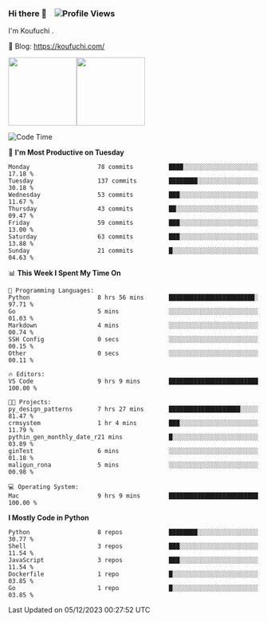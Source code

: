 ### Hi there 👋 &nbsp;&nbsp; ![Profile Views](http://img.shields.io/badge/Profile%20Views-1222-blue)

I'm Koufuchi . 

📔 Blog: <https://koufuchi.com/>

<img align="" height="137px" src="https://github-readme-stats-seven-nu-30.vercel.app/api?username=Koufuchi&hide=issues,contribs&show_icons=true&line_height=21&theme=radical&locale=en" /><img align="" height="137px" src="https://github-readme-stats-seven-nu-30.vercel.app/api/top-langs/?username=Koufuchi&layout=compact&hide=blade,html,css,pug,scss&theme=radical&locale=en" />

<!--START_SECTION:waka-->
![Code Time](http://img.shields.io/badge/Code%20Time-192%20hrs%2046%20mins-blue)

📅 **I'm Most Productive on Tuesday** 

```text
Monday                   78 commits          ████░░░░░░░░░░░░░░░░░░░░░   17.18 % 
Tuesday                  137 commits         ████████░░░░░░░░░░░░░░░░░   30.18 % 
Wednesday                53 commits          ███░░░░░░░░░░░░░░░░░░░░░░   11.67 % 
Thursday                 43 commits          ██░░░░░░░░░░░░░░░░░░░░░░░   09.47 % 
Friday                   59 commits          ███░░░░░░░░░░░░░░░░░░░░░░   13.00 % 
Saturday                 63 commits          ███░░░░░░░░░░░░░░░░░░░░░░   13.88 % 
Sunday                   21 commits          █░░░░░░░░░░░░░░░░░░░░░░░░   04.63 % 
```


📊 **This Week I Spent My Time On** 

```text
💬 Programming Languages: 
Python                   8 hrs 56 mins       ████████████████████████░   97.71 % 
Go                       5 mins              ░░░░░░░░░░░░░░░░░░░░░░░░░   01.03 % 
Markdown                 4 mins              ░░░░░░░░░░░░░░░░░░░░░░░░░   00.74 % 
SSH Config               0 secs              ░░░░░░░░░░░░░░░░░░░░░░░░░   00.15 % 
Other                    0 secs              ░░░░░░░░░░░░░░░░░░░░░░░░░   00.11 % 

🔥 Editors: 
VS Code                  9 hrs 9 mins        █████████████████████████   100.00 % 

🐱‍💻 Projects: 
py_design_patterns       7 hrs 27 mins       ████████████████████░░░░░   81.47 % 
crmsystem                1 hr 4 mins         ███░░░░░░░░░░░░░░░░░░░░░░   11.79 % 
pythin_gen_monthly_date_r21 mins             █░░░░░░░░░░░░░░░░░░░░░░░░   03.89 % 
ginTest                  6 mins              ░░░░░░░░░░░░░░░░░░░░░░░░░   01.18 % 
maligun_rona             5 mins              ░░░░░░░░░░░░░░░░░░░░░░░░░   00.98 % 

💻 Operating System: 
Mac                      9 hrs 9 mins        █████████████████████████   100.00 % 
```

**I Mostly Code in Python** 

```text
Python                   8 repos             ████████░░░░░░░░░░░░░░░░░   30.77 % 
Shell                    3 repos             ███░░░░░░░░░░░░░░░░░░░░░░   11.54 % 
JavaScript               3 repos             ███░░░░░░░░░░░░░░░░░░░░░░   11.54 % 
Dockerfile               1 repo              █░░░░░░░░░░░░░░░░░░░░░░░░   03.85 % 
Go                       1 repo              █░░░░░░░░░░░░░░░░░░░░░░░░   03.85 % 
```




 Last Updated on 05/12/2023 00:27:52 UTC
<!--END_SECTION:waka-->


